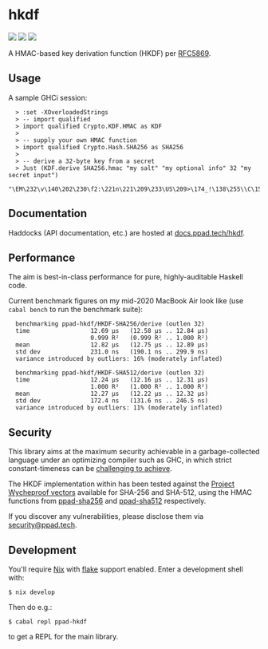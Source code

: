 # hkdf

[![](https://img.shields.io/hackage/v/ppad-hkdf?color=blue)](https://hackage.haskell.org/package/ppad-hkdf)
![](https://img.shields.io/badge/license-MIT-brightgreen)
[![](https://img.shields.io/badge/haddock-hkdf-lightblue)](https://docs.ppad.tech/hkdf)

A HMAC-based key derivation function (HKDF) per
[RFC5869](https://datatracker.ietf.org/doc/html/rfc5869).

## Usage

A sample GHCi session:

```
  > :set -XOverloadedStrings
  > -- import qualified
  > import qualified Crypto.KDF.HMAC as KDF
  >
  > -- supply your own HMAC function
  > import qualified Crypto.Hash.SHA256 as SHA256
  >
  > -- derive a 32-byte key from a secret
  > Just (KDF.derive SHA256.hmac "my salt" "my optional info" 32 "my secret input")
  "\EM\232\v\140\202\230\f2:\221n\221\209\233\US\209>\174_!\138\255\\C\150\237^X\226\tt\252"
```

## Documentation

Haddocks (API documentation, etc.) are hosted at
[docs.ppad.tech/hkdf][hadoc].

## Performance

The aim is best-in-class performance for pure, highly-auditable Haskell
code.

Current benchmark figures on my mid-2020 MacBook Air look like (use
`cabal bench` to run the benchmark suite):

```
  benchmarking ppad-hkdf/HKDF-SHA256/derive (outlen 32)
  time                 12.69 μs   (12.58 μs .. 12.84 μs)
                       0.999 R²   (0.999 R² .. 1.000 R²)
  mean                 12.82 μs   (12.75 μs .. 12.89 μs)
  std dev              231.0 ns   (190.1 ns .. 299.9 ns)
  variance introduced by outliers: 16% (moderately inflated)

  benchmarking ppad-hkdf/HKDF-SHA512/derive (outlen 32)
  time                 12.24 μs   (12.16 μs .. 12.31 μs)
                       1.000 R²   (1.000 R² .. 1.000 R²)
  mean                 12.27 μs   (12.22 μs .. 12.32 μs)
  std dev              172.4 ns   (131.6 ns .. 246.5 ns)
  variance introduced by outliers: 11% (moderately inflated)
```

## Security

This library aims at the maximum security achievable in a
garbage-collected language under an optimizing compiler such as GHC, in
which strict constant-timeness can be [challenging to achieve][const].

The HKDF implementation within has been tested against the [Project
Wycheproof vectors][wyche] available for SHA-256 and SHA-512, using
the HMAC functions from [ppad-sha256][sh256] and [ppad-sha512][sh512]
respectively.

If you discover any vulnerabilities, please disclose them via
security@ppad.tech.

## Development

You'll require [Nix][nixos] with [flake][flake] support enabled. Enter a
development shell with:

```
$ nix develop
```

Then do e.g.:

```
$ cabal repl ppad-hkdf
```

to get a REPL for the main library.

[nixos]: https://nixos.org/
[flake]: https://nixos.org/manual/nix/unstable/command-ref/new-cli/nix3-flake.html
[hadoc]: https://docs.ppad.tech/hkdf
[sh256]: https://git.ppad.tech/sha256
[sh512]: https://git.ppad.tech/sha512
[const]: https://www.chosenplaintext.ca/articles/beginners-guide-constant-time-cryptography.html
[wyche]: https://github.com/C2SP/wycheproof
